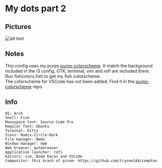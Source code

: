 # My dots part 2

## Pictures
![alt text](https://github.com/CaydendW/dots2/blob/master/Pictures/fullrice.png?raw=true)

## Notes
This config uses my purps [purps-colorscheme](https://github.com/CaydendW/purps-colorscheme). It match the background included in the i3 config. GTK, terminal, vim and rofi are included there.  
Run fishcolors.fish to get my fish colorscheme.  
The colorscheme for VSCode has not been added. Find it in the [purps-colorscheme](https://github.com/CaydendW/purps-colorscheme) repo.  

## Info
```
OS: Arch
Shell: Fish
Monospace font: Source Code Pro
Regular font: Ubuntu
Terminal: Kitty
Icons: Numix-Circle-Dark
File manager: Nemo
Window manager: dwm
Web browser: qutebrowser
Application launcher: rofi
Editors: vim, Doom Emcas and VSCode
Compositor: this brach of picom- https://github.com/tryone144/compton
